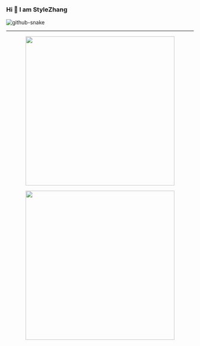 ### Hi 👋 I am StyleZhang


<picture>
  <source media="(prefers-color-scheme: dark)" srcset="github-snake-dark.svg" />
  <source media="(prefers-color-scheme: light)" srcset="github-snake.svg" />
  <img alt="github-snake" src="github-snake.svg" />
</picture>

---

<p align = "center">
  <img src = "https://github-readme-stats.vercel.app/api?username=zxhlyh&show_icons=true&theme=bear" width = 400>
</p>
<p align = "center">
  <img src = "https://github-readme-streak-stats.herokuapp.com?user=zxhlyh&theme=dark&hide_border=true" width = 400>
</p>
